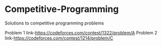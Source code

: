 # Competitive-Programming
Solutions to competitive programming problems

Problem 1 link-https://codeforces.com/contest/1322/problem/A
Problem 2 link-https://codeforces.com/contest/1214/problem/C
